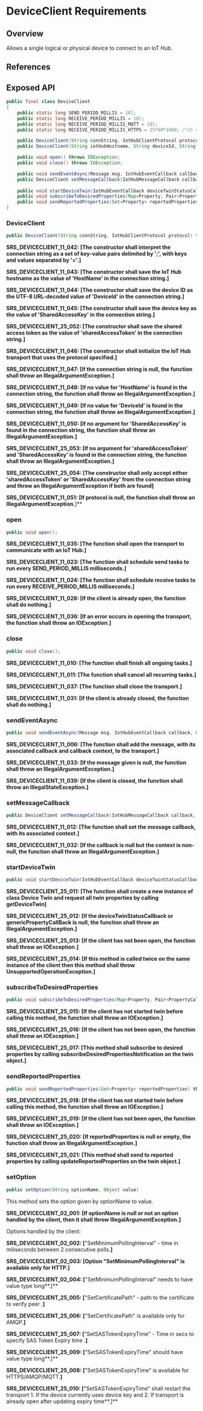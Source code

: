 # DeviceClient Requirements

## Overview

Allows a single logical or physical device to connect to an IoT Hub.

## References

## Exposed API

```java
public final class DeviceClient
{
    public static long SEND_PERIOD_MILLIS = 10l;
    public static long RECEIVE_PERIOD_MILLIS = 10l;
    public static long RECEIVE_PERIOD_MILLIS_MQTT = 10l;
    public static long RECEIVE_PERIOD_MILLIS_HTTPS = 25*60*1000; /*25 minutes*/

    public DeviceClient(String connString, IotHubClientProtocol protocol) throws URISyntaxException;
    public DeviceClient(String iotHubHostname, String deviceId, String deviceKey, IotHubClientProtocol protocol) throws URISyntaxException;

    public void open() throws IOException;
    public void close() throws IOException;

    public void sendEventAsync(Message msg, IotHubEventCallback callback, Object callbackContext);    
    public DeviceClient setMessageCallback(IotHubMessageCallback callback, Object context);
    
    public void startDeviceTwin(IotHubEventCallback deviceTwinStatusCallback, Object    deviceTwinStatusCallbackContext, PropertyCallBack genericPropertyCallBack, Object genericPropertyCallBackContext) throws IOException;
    public void subscribeToDesiredProperties(Map<Property, Pair<PropertyCallBack<String, Object>, Object>> onDesiredPropertyChange) throws IOException;
    public void sendReportedProperties(Set<Property> reportedProperties) throws IOException;    
}
```


### DeviceClient

```java
public DeviceClient(String connString, IotHubClientProtocol protocol) throws URISyntaxException;
```

**SRS_DEVICECLIENT_11_042: [**The constructor shall interpret the connection string as a set of key-value pairs delimited by ';', with keys and values separated by '='.**]**

**SRS_DEVICECLIENT_11_043: [**The constructor shall save the IoT Hub hostname as the value of 'HostName' in the connection string.**]**

**SRS_DEVICECLIENT_11_044: [**The constructor shall save the device ID as the UTF-8 URL-decoded value of 'DeviceId' in the connection string.**]**

**SRS_DEVICECLIENT_11_045: [**The constructor shall save the device key as the value of 'SharedAccessKey' in the connection string.**]**

**SRS_DEVICECLIENT_25_052: [**The constructor shall save the shared access token as the value of 'sharedAccessToken' in the connection string.**]**

**SRS_DEVICECLIENT_11_046: [**The constructor shall initialize the IoT Hub transport that uses the protocol specified.**]**

**SRS_DEVICECLIENT_11_047: [**If the connection string is null, the function shall throw an IllegalArgumentException.**]**

**SRS_DEVICECLIENT_11_048: [**If no value for 'HostName' is found in the connection string, the function shall throw an IllegalArgumentException.**]**

**SRS_DEVICECLIENT_11_049: [**If no value for 'DeviceId' is found in the connection string, the function shall throw an IllegalArgumentException.**]**

**SRS_DEVICECLIENT_11_050: [**If no argument for 'SharedAccessKey' is found in the connection string, the function shall throw an IllegalArgumentException.**]**

**SRS_DEVICECLIENT_25_053: [**If no argument for 'sharedAccessToken' and 'SharedAccessKey' is found in the connection string, the function shall throw an IllegalArgumentException.**]**

**SRS_DEVICECLIENT_25_054: [**The constructor shall only accept either 'sharedAccessToken' or 'SharedAccessKey' from the connection string and throw an IllegalArgumentException if both are found**]**

**SRS_DEVICECLIENT_11_051: [If protocol is null, the function shall throw an IllegalArgumentException.**]**


### open

```java
public void open();
```

**SRS_DEVICECLIENT_11_035: [**The function shall open the transport to communicate with an IoT Hub.**]**

**SRS_DEVICECLIENT_11_023: [**The function shall schedule send tasks to run every SEND_PERIOD_MILLIS milliseconds.**]**

**SRS_DEVICECLIENT_11_024: [**The function shall schedule receive tasks to run every RECEIVE_PERIOD_MILLIS milliseconds.**]**

**SRS_DEVICECLIENT_11_028: [**If the client is already open, the function shall do nothing.**]**

**SRS_DEVICECLIENT_11_036: [**If an error occurs in opening the transport, the function shall throw an IOException.**]**


### close

```java
public void close();
```

**SRS_DEVICECLIENT_11_010: [**The function shall finish all ongoing tasks.**]**

**SRS_DEVICECLIENT_11_011: [**The function shall cancel all recurring tasks.**]**

**SRS_DEVICECLIENT_11_037: [**The function shall close the transport.**]**

**SRS_DEVICECLIENT_11_031: [**If the client is already closed, the function shall do nothing.**]**


### sendEventAsync

```java
public void sendEventAsync(Message msg, IotHubEventCallback callback, Object callbackContext);**
```

**SRS_DEVICECLIENT_11_006: [**The function shall add the message, with its associated callback and callback context, to the transport.**]**

**SRS_DEVICECLIENT_11_033: [**If the message given is null, the function shall throw an IllegalArgumentException.**]**

**SRS_DEVICECLIENT_11_039: [**If the client is closed, the function shall throw an IllegalStateException.**]**


### setMessageCallback

```java
public DeviceClient setMessageCallback(IotHubMessageCallback callback, Object context);
```

**SRS_DEVICECLIENT_11_012: [**The function shall set the message callback, with its associated context.**]**

**SRS_DEVICECLIENT_11_032: [**If the callback is null but the context is non-null, the function shall throw an IllegalArgumentException.**]**


### startDeviceTwin

```java
public void startDeviceTwin(IotHubEventCallback deviceTwinStatusCallback, Object    deviceTwinStatusCallbackContext, PropertyCallBack genericPropertyCallBack, Object genericPropertyCallBackContext) throws IOException;
```

**SRS_DEVICECLIENT_25_011: [**The function shall create a new instance of class Device Twin and request all twin properties by calling getDeviceTwin**]**

**SRS_DEVICECLIENT_25_012: [**If the deviceTwinStatusCallback or genericPropertyCallBack is null, the function shall throw an IllegalArgumentException.**]**

**SRS_DEVICECLIENT_25_013: [**If the client has not been open, the function shall throw an IOException.**]**

**SRS_DEVICECLIENT_25_014: [**If this method is called twice on the same instance of the client then this method shall throw UnsupportedOperationException.**]**


### subscribeToDesiredProperties

```java
public void subscribeToDesiredProperties(Map<Property, Pair<PropertyCallBack<String, Object>, Object>> onDesiredPropertyChange) throws IOException;
```

**SRS_DEVICECLIENT_25_015: [**If the client has not started twin before calling this method, the function shall throw an IOException.**]**

**SRS_DEVICECLIENT_25_016: [**If the client has not been open, the function shall throw an IOException.**]**

**SRS_DEVICECLIENT_25_017: [**This method shall subscribe to desired properties by calling subscribeDesiredPropertiesNotification on the twin object.**]**


### sendReportedProperties

```java
public void sendReportedProperties(Set<Property> reportedProperties) throws IOException;
```

**SRS_DEVICECLIENT_25_018: [**If the client has not started twin before calling this method, the function shall throw an IOException.**]**

**SRS_DEVICECLIENT_25_019: [**If the client has not been open, the function shall throw an IOException.**]**

**SRS_DEVICECLIENT_25_020: [**If reportedProperties is null or empty, the function shall throw an IllegalArgumentException.**]**

**SRS_DEVICECLIENT_25_021: [**This method shall send to reported properties by calling updateReportedProperties on the twin object.**]**


### setOption

```java
public setOption(String optionName, Object value)
```

This method sets the option given by optionName to value.

**SRS_DEVICECLIENT_02_001: [**If optionName is null or not an option handled by the client, then it shall throw IllegalArgumentException.**]**

Options handled by the client:

**SRS_DEVICECLIENT_02_002: [**"SetMinimumPollingInterval" - time in miliseconds between 2 consecutive polls.**]**

**SRS_DEVICECLIENT_02_003: [**Option "SetMinimumPollingInterval" is available only for HTTP.**]**

**SRS_DEVICECLIENT_02_004: [**"SetMinimumPollingInterval" needs to have value type long**.]**

**SRS_DEVICECLIENT_25_005: [**"SetCertificatePath" - path to the certificate to verify peer .**]**

**SRS_DEVICECLIENT_25_006: [**"SetCertificatePath" is available only for AMQP.**]**

**SRS_DEVICECLIENT_25_007: [**"SetSASTokenExpiryTime" - Time in secs to specify SAS Token Expiry time .**]**

**SRS_DEVICECLIENT_25_009: [**"SetSASTokenExpiryTime" should have value type long**.]**

**SRS_DEVICECLIENT_25_008: [**"SetSASTokenExpiryTime" is available for HTTPS/AMQP/MQTT.**]**

**SRS_DEVICECLIENT_25_010: [**"SetSASTokenExpiryTime" shall restart the transport
                                    1. If the device currently uses device key and
                                    2. If transport is already open
                               after updating expiry time**.]**

